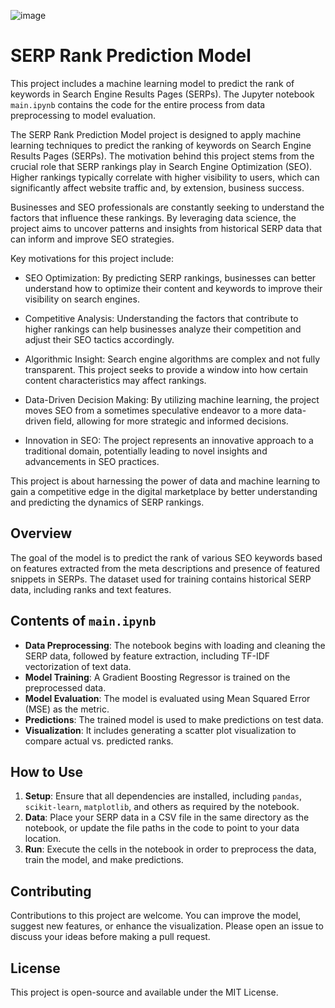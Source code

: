 ![image](https://searchengineland.com/wp-content/seloads/2022/11/Planning-Predictor-framework-800x444.png.webp)
# SERP Rank Prediction Model

This project includes a machine learning model to predict the rank of keywords in Search Engine Results Pages (SERPs). The Jupyter notebook `main.ipynb` contains the code for the entire process from data preprocessing to model evaluation.


The SERP Rank Prediction Model project is designed to apply machine learning techniques to predict the ranking of keywords on Search Engine Results Pages (SERPs). The motivation behind this project stems from the crucial role that SERP rankings play in Search Engine Optimization (SEO). Higher rankings typically correlate with higher visibility to users, which can significantly affect website traffic and, by extension, business success.

Businesses and SEO professionals are constantly seeking to understand the factors that influence these rankings. By leveraging data science, the project aims to uncover patterns and insights from historical SERP data that can inform and improve SEO strategies.

Key motivations for this project include:

- SEO Optimization: By predicting SERP rankings, businesses can better understand how to optimize their content and keywords to improve their visibility on search engines.

- Competitive Analysis: Understanding the factors that contribute to higher rankings can help businesses analyze their competition and adjust their SEO tactics accordingly.

- Algorithmic Insight: Search engine algorithms are complex and not fully transparent. This project seeks to provide a window into how certain content characteristics may affect rankings.

- Data-Driven Decision Making: By utilizing machine learning, the project moves SEO from a sometimes speculative endeavor to a more data-driven field, allowing for more strategic and informed decisions.

- Innovation in SEO: The project represents an innovative approach to a traditional domain, potentially leading to novel insights and advancements in SEO practices.

This project is about harnessing the power of data and machine learning to gain a competitive edge in the digital marketplace by better understanding and predicting the dynamics of SERP rankings.


## Overview

The goal of the model is to predict the rank of various SEO keywords based on features extracted from the meta descriptions and presence of featured snippets in SERPs. The dataset used for training contains historical SERP data, including ranks and text features.

## Contents of `main.ipynb`

- **Data Preprocessing**: The notebook begins with loading and cleaning the SERP data, followed by feature extraction, including TF-IDF vectorization of text data.
- **Model Training**: A Gradient Boosting Regressor is trained on the preprocessed data.
- **Model Evaluation**: The model is evaluated using Mean Squared Error (MSE) as the metric.
- **Predictions**: The trained model is used to make predictions on test data.
- **Visualization**: It includes generating a scatter plot visualization to compare actual vs. predicted ranks.

## How to Use

1. **Setup**: Ensure that all dependencies are installed, including `pandas`, `scikit-learn`, `matplotlib`, and others as required by the notebook.
2. **Data**: Place your SERP data in a CSV file in the same directory as the notebook, or update the file paths in the code to point to your data location.
3. **Run**: Execute the cells in the notebook in order to preprocess the data, train the model, and make predictions.

## Contributing

Contributions to this project are welcome. You can improve the model, suggest new features, or enhance the visualization. Please open an issue to discuss your ideas before making a pull request.

## License

This project is open-source and available under the MIT License.
